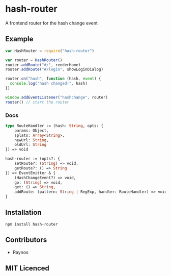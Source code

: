 # hash-router

<!-- [![browser support][5]][6] -->

<!-- [![build status][1]][2] [![Coverage Status][9]][10] [![davis dependency status][3]][4] [![gemnasium Dependency Status][11]][12] [![NPM version][7]][8] -->

A frontend router for the hash change event

## Example

```js
var HashRouter = require("hash-router")

var router = HashRouter()
router.addRoute("#/", renderHome)
router.addRoute("#/login", showLoginDialog)

router.on("hash", function (hash, event) {
  console.log("hash changed!", hash)
})

window.addEventListener("hashchange", router)
router() // start the router
```

### Docs

```ocaml
type RouteHandler := (hash: String, opts: {
    params: Object,
    splats: Array<String>,
    newUrl: String,
    oldUrl: String
}) => void

hash-router := (opts?: {
    setRoute?: (String) => void,
    getRoute?: () => String
}) => EventEmitter & {
    (HashChangeEvent?) => void,
    go: (String) => void,
    get: () => String,
    addRoute: (pattern: String | RegExp, handler: RouteHandler) => void
}
```

## Installation

`npm install hash-router`

## Contributors

 - Raynos

## MIT Licenced

  [1]: https://secure.travis-ci.org/Raynos/hash-router.png
  [2]: https://travis-ci.org/Raynos/hash-router
  [3]: https://david-dm.org/Raynos/hash-router.png
  [4]: https://david-dm.org/Raynos/hash-router
  [5]: https://ci.testling.com/Raynos/hash-router.png
  [6]: https://ci.testling.com/Raynos/hash-router
  [7]: https://badge.fury.io/js/hash-router.png
  [8]: https://badge.fury.io/js/hash-router
  [9]: https://coveralls.io/repos/Raynos/hash-router/badge.png
  [10]: https://coveralls.io/r/Raynos/hash-router
  [11]: https://gemnasium.com/Raynos/hash-router.png
  [12]: https://gemnasium.com/Raynos/hash-router
